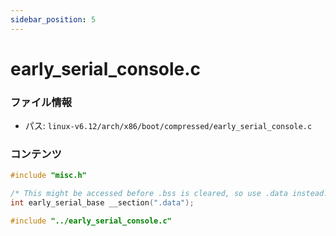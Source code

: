 ```yaml
---
sidebar_position: 5
---
```

# early_serial_console.c

### ファイル情報

- パス: `linux-v6.12/arch/x86/boot/compressed/early_serial_console.c`

### コンテンツ

```c
#include "misc.h"

/* This might be accessed before .bss is cleared, so use .data instead. */
int early_serial_base __section(".data");

#include "../early_serial_console.c"

```
